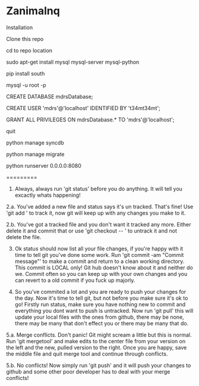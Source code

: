 Zanimalnq
=========

Installation

Clone this repo

cd to repo location

sudo apt-get install mysql mysql-server mysql-python

pip install south

mysql -u root -p

CREATE DATABASE mdrsDatabase;

CREATE USER 'mdrs'@'localhost' IDENTIFIED BY 't34mt34mt';

GRANT ALL PRIVILEGES ON mdrsDatabase.* TO 'mdrs'@'localhost';

quit

python manage syncdb

python manage migrate

python runserver 0.0.0.0:8080

=========

1. Always, always run 'git status' before you do anything. It will tell you excactly whats happening!

2.a. You've added a new file and status says it's un tracked. That's fine! Use 'git add <file path>' to track it, now git will keep up with any changes you make to it.

2.b. You've got a tracked file and you don't want it tracked any more. Either delete it and commit that or use 'git checkout -- <filepath>' to untrack it and not delete the file.

3. Ok status should now list all your file changes, if you're happy with it time to tell git you've done some work. Run 'git commit -am "Commit message"' to make a commit and return to a clean working directory. This commit is LOCAL only! Git hub doesn't know about it and neither do we. Commit often so you can keep up with your own changes and you can revert to a old commit if you fuck up majorly.

4. So you've commited a lot and you are ready to push your changes for the day. Now it's time to tell git, but not before you make sure it's ok to go! Firstly run status, make sure you have nothing new to commit and everything you dont want to push is untracked. Now run 'git pull' this will update your local files with the ones from github, there may be none, there may be many that don't effect you or there may be many that do.

5.a. Merge conflicts. Don't panic! Git might scream a little but this is normal. Run 'git mergetool' and make edits to the center file from your version on the left and the new, pulled version to the right. Once you are happy, save the middle file and quit merge tool and continue through conflicts.

5.b. No conflicts! Now simply run 'git push' and it will push your changes to github and some other poor developer has to deal with your merge conflicts!

